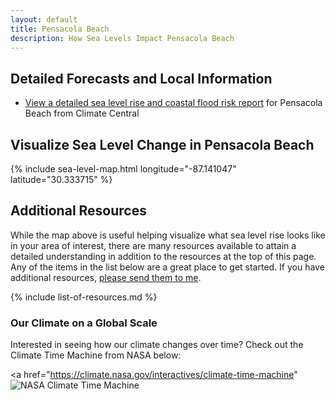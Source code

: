 ```yaml
---
layout: default
title: Pensacola Beach
description: How Sea Levels Impact Pensacola Beach
---
```


## Detailed Forecasts and Local Information

 - [View a detailed sea level rise and coastal flood risk report](/downloads/pensacola-beach/local-report-from-climate-central.pdf) for Pensacola Beach from Climate Central

## Visualize Sea Level Change in Pensacola Beach

{% include sea-level-map.html longitude="-87.141047" latitude="30.333715" %}

## Additional Resources

While the map above is useful helping visualize what sea level rise looks like in your area of interest, there are many resources available to attain a detailed understanding in addition to the resources at the top of this page. Any of the items in the list below are a great place to get started. If you have additional resources, [please send them to me](/contact-me).

{% include list-of-resources.md %}

### Our Climate on a Global Scale

Interested in seeing how our climate changes over time? Check out the Climate Time Machine from NASA below:

<a href="https://climate.nasa.gov/interactives/climate-time-machine" <img src="https://climate.nasa.gov/system/resources/detail_files/25_ctm-768-549.jpg" alt="NASA Climate Time Machine" class="climate-time-machine-image"></a>